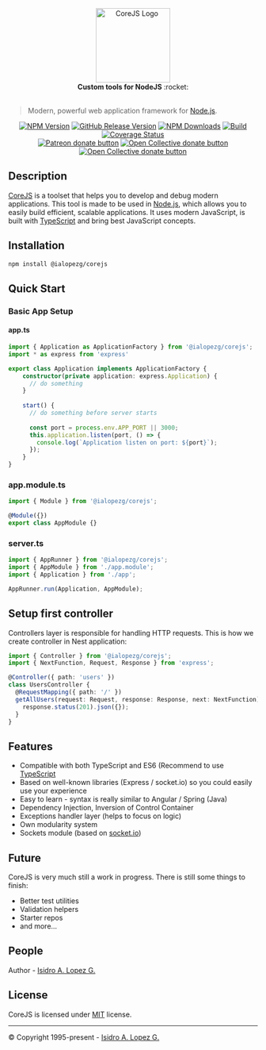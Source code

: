 <div align="center">
  <img height="150" src="https://ialopezg.com/packages/corejs/corejs-logo.png" alt="CoreJS Logo" />
</div>

<div align="center">
  <strong>Custom tools for NodeJS</strong> :rocket:
</div>
<br />

>  Modern, powerful web application framework for [Node.js](http://nodejs.org).
> 
<div align="center">

[![NPM Version][npm-image]][npm-url]
[![GitHub Release Version][github-release-image]][github-release]
[![NPM Downloads][downloads-image]][npm-url]
[![Build][travis-image]][travis-url]
[![Coverage Status][coveralls-image]][coveralls-url]
<br class="badge-separator" />
<span class="badge-patreon"><a href="https://patreon.com/ialopezg" title="Donate to this project using Patreon"><img src="https://img.shields.io/badge/patreon-donate-yellow.svg" alt="Patreon donate button" /></a></span>
<span class="badge-opencollective"><a href="https://opencollective.com/ialopezg" title="Donate to this project using Open Collective"><img src="https://img.shields.io/badge/open%20collective-donate-yellow.svg" alt="Open Collective donate button" /></a></span>
<span class="badge-paypal"><a href="https://www.paypal.me/isidrolopezg" title="Donate to this project using Open Collective"><img src="https://img.shields.io/badge/paypal-donate-yellow.svg" alt="Open Collective donate button" /></a></span>

</div>

## Description

[CoreJS](https://github.com/ialopezg/corejs) is a toolset that helps you to develop and debug modern applications. This tool is made to be used in [Node.js](https://nodejs.org), which allows you to easily build efficient, scalable applications. It uses modern JavaScript, is built with [TypeScript](https://typescriptlang.org) and bring best JavaScript concepts.

## Installation

  ```bash
  npm install @ialopezg/corejs
  ```


## Quick Start

### Basic App Setup

#### app.ts

```ts
import { Application as ApplicationFactory } from '@ialopezg/corejs';
import * as express from 'express'

export class Application implements ApplicationFactory {
    constructor(private application: express.Application) {
      // do something
    }
  
    start() {
      // do something before server starts
      
      const port = process.env.APP_PORT || 3000;
      this.application.listen(port, () => {
        console.log(`Application listen on port: ${port}`);
      });
    }
}
```

### app.module.ts

```ts
import { Module } from '@ialopezg/corejs';

@Module({})
export class AppModule {}
```

### server.ts

```ts
import { AppRunner } from '@ialopezg/corejs';
import { AppModule } from './app.module';
import { Application } from './app';

AppRunner.run(Application, AppModule);
```

## Setup first controller

Controllers layer is responsible for handling HTTP requests. This is how we create controller in Nest application:

```ts
import { Controller } from '@ialopezg/corejs';
import { NextFunction, Request, Response } from 'express';

@Controller({ path: 'users' })
class UsersController {
  @RequestMapping({ path: '/' })
  getAllUsers(request: Request, response: Response, next: NextFunction) {
    response.status(201).json({});
  }
}
```

## Features

- Compatible with both TypeScript and ES6 (Recommend to use [TypeScript](https://www.typescriptlang.org/)
- Based on well-known libraries (Express / socket.io) so you could easily use your experience
- Easy to learn - syntax is really similar to Angular / Spring (Java)
- Dependency Injection, Inversion of Control Container
- Exceptions handler layer (helps to focus on logic)
- Own modularity system
- Sockets module (based on [socket.io](https://github.com/socketio/socket.io))

## Future

CoreJS is very much still a work in progress. There is still some things to finish:

- Better test utilities
- Validation helpers
- Starter repos
- and more...

## People

Author - [Isidro A. Lopez G.](https://github.com/ialopezg)

## License

CoreJS is licensed under [MIT](LICENSE) license.

---

&copy; Copyright 1995-present - [Isidro A. Lopez G.](https://ialopezg.com/)

[npm-image]: https://img.shields.io/npm/v/@ialopezg/corejs.svg
[npm-url]: https://npmjs.org/package/@ialopezg/corejs
[github-release]: https://github.com/ialopezg/corejs/releases
[github-release-image]: https://img.shields.io/github/v/release/ialopezg/corejs.svg?logo=github
[codecov-url]: https://codecov.io/gh/ialopezg/corejs/branch/main
[codecov-image]: https://codecov.io/gh/ialopezg/corejs/branch/main/graph/badge.svg
[downloads-image]: https://img.shields.io/npm/dm/@ialopezg/corejs.svg
[downloads-url]: https://npmcharts.com/compare/@ialopezg/corejs?minimal=true
[travis-url]: https://app.travis-ci.com/ialopezg/corejs.svg?branch=main
[travis-image]: https://app.travis-ci.com/ialopezg/corejs.svg?branch=main
[coveralls-image]: https://coveralls.io/repos/github/ialopezg/corejs/badge.svg?branch=main
[coveralls-url]: https://coveralls.io/github/ialopezg/corejs?branch=main
[contributors]: https://img.shields.io/badge/all_contributors-1-orange.svg?style=flat-square
[contributors-link]: #people
